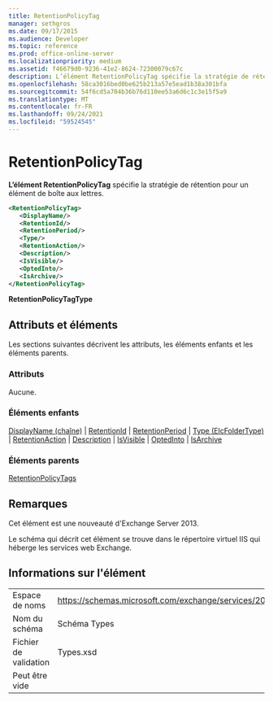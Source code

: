 ```yaml
---
title: RetentionPolicyTag
manager: sethgros
ms.date: 09/17/2015
ms.audience: Developer
ms.topic: reference
ms.prod: office-online-server
ms.localizationpriority: medium
ms.assetid: f46679d0-9236-41e2-8624-72300079c67c
description: L’élément RetentionPolicyTag spécifie la stratégie de rétention pour un élément de boîte aux lettres.
ms.openlocfilehash: 58ca3016bed0be625b213a57e5ead1b38a301bfa
ms.sourcegitcommit: 54f6cd5a704b36b76d110ee53a6d6c1c3e15f5a9
ms.translationtype: MT
ms.contentlocale: fr-FR
ms.lasthandoff: 09/24/2021
ms.locfileid: "59524545"
---
```

# <a name="retentionpolicytag"></a>RetentionPolicyTag

**L’élément RetentionPolicyTag** spécifie la stratégie de rétention pour un élément de boîte aux lettres. 
  
```XML
<RetentionPolicyTag>
   <DisplayName/>
   <RetentionId/>
   <RetentionPeriod/>
   <Type/>
   <RetentionAction/>
   <Description/>
   <IsVisible/>
   <OptedInto/>
   <IsArchive/>
</RetentionPolicyTag>
```

 **RetentionPolicyTagType**
## <a name="attributes-and-elements"></a>Attributs et éléments

Les sections suivantes décrivent les attributs, les éléments enfants et les éléments parents.
  
### <a name="attributes"></a>Attributs

Aucune.
  
### <a name="child-elements"></a>Éléments enfants

[DisplayName (chaîne)](displayname-string.md)  |  [RetentionId](retentionid.md)  |  [RetentionPeriod](retentionperiod.md)  |  [Type (ElcFolderType)](type-elcfoldertype.md)  |  [RetentionAction](retentionaction.md)  |  [Description](description.md)  |  [IsVisible](isvisible.md)  |  [OptedInto](optedinto.md)  |  [IsArchive](isarchive.md)
  
### <a name="parent-elements"></a>Éléments parents

[RetentionPolicyTags](retentionpolicytags.md)
  
## <a name="remarks"></a>Remarques

Cet élément est une nouveauté d'Exchange Server 2013.
  
Le schéma qui décrit cet élément se trouve dans le répertoire virtuel IIS qui héberge les services web Exchange.
  
## <a name="element-information"></a>Informations sur l'élément

|||
|:-----|:-----|
|Espace de noms  <br/> |https://schemas.microsoft.com/exchange/services/2006/types  <br/> |
|Nom du schéma  <br/> |Schéma Types  <br/> |
|Fichier de validation  <br/> |Types.xsd  <br/> |
|Peut être vide  <br/> ||
   

